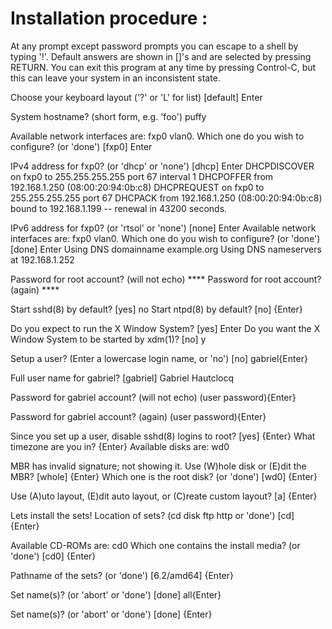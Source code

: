 # Installation procedure : 

At any prompt except password prompts you can escape to a shell by
typing '!'. Default answers are shown in []'s and are selected by
pressing RETURN.  You can exit this program at any time by pressing
Control-C, but this can leave your system in an inconsistent state.

Choose your keyboard layout ('?' or 'L' for list) [default] Enter

System hostname? (short form, e.g. 'foo') puffy

Available network interfaces are: fxp0 vlan0.
Which one do you wish to configure? (or 'done') [fxp0] Enter

IPv4 address for fxp0? (or 'dhcp' or 'none') [dhcp] Enter
DHCPDISCOVER on fxp0 to 255.255.255.255 port 67 interval 1
DHCPOFFER from 192.168.1.250 (08:00:20:94:0b:c8)
DHCPREQUEST on fxp0 to 255.255.255.255 port 67
DHCPACK from 192.168.1.250 (08:00:20:94:0b:c8)
bound to 192.168.1.199 -- renewal in 43200 seconds.

  IPv6 address for fxp0? (or 'rtsol' or 'none') [none] Enter
  Available network interfaces are: fxp0 vlan0.
  Which one do you wish to configure? (or 'done') [done] Enter
  Using DNS domainname example.org
  Using DNS nameservers at 192.168.1.252

  Password for root account? (will not echo) ****
  Password for root account? (again) ****

 Start sshd(8) by default? [yes] no
Start ntpd(8) by default? [no]
{Enter}

  Do you expect to run the X Window System? [yes] Enter
  Do you want the X Window System to be started by xdm(1)? [no] y

Setup a user? (Enter a lowercase login name, or 'no') [no]
gabriel{Enter}
 
Full user name for gabriel? [gabriel]
Gabriel Hautclocq
 
Password for gabriel account? (will not echo)
(user password){Enter}
 
Password for gabriel account? (again)
(user password){Enter}
 
Since you set up a user, disable sshd(8) logins to root? [yes]
{Enter}
What timezone are you in?
{Enter}
Available disks are: wd0

MBR has invalid signature; not showing it.
Use (W)hole disk or (E)dit the MBR? [whole]
{Enter}
Which one is the root disk? (or 'done') [wd0]
{Enter}

Use (A)uto layout, (E)dit auto layout, or (C)reate custom layout? [a]
{Enter}

Lets install the sets!
Location of sets? (cd disk ftp http or 'done') [cd]
{Enter}
 
Available CD-ROMs are: cd0
Which one contains the install media? (or 'done') [cd0]
{Enter}
 
Pathname of the sets? (or 'done') [6.2/amd64]
{Enter}
 
Set name(s)? (or 'abort' or 'done') [done]
all{Enter}
 
Set name(s)? (or 'abort' or 'done') [done]
{Enter}
